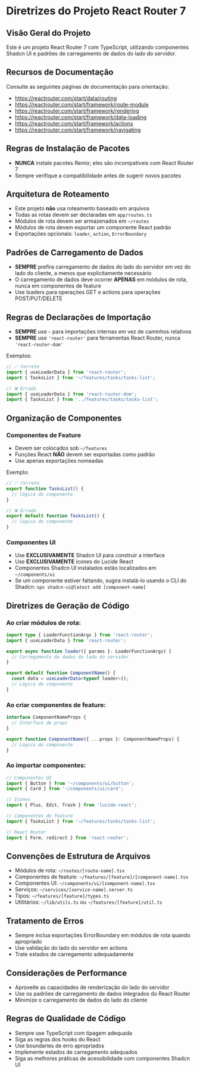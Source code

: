 # Diretrizes do Projeto React Router 7

## Visão Geral do Projeto
Este é um projeto React Router 7 com TypeScript, utilizando componentes Shadcn UI e padrões de carregamento de dados do lado do servidor.

## Recursos de Documentação
Consulte as seguintes páginas de documentação para orientação:
- https://reactrouter.com/start/data/routing
- https://reactrouter.com/start/framework/route-module
- https://reactrouter.com/start/framework/rendering
- https://reactrouter.com/start/framework/data-loading
- https://reactrouter.com/start/framework/actions
- https://reactrouter.com/start/framework/navigating

## Regras de Instalação de Pacotes
- **NUNCA** instale pacotes Remix; eles são incompatíveis com React Router 7
- Sempre verifique a compatibilidade antes de sugerir novos pacotes

## Arquitetura de Roteamento
- Este projeto **não** usa roteamento baseado em arquivos
- Todas as rotas devem ser declaradas em `app/routes.ts`
- Módulos de rota devem ser armazenados em `~/routes`
- Módulos de rota devem exportar um componente React padrão
- Exportações opcionais: `loader`, `action`, `ErrorBoundary`

## Padrões de Carregamento de Dados
- **SEMPRE** prefira carregamento de dados do lado do servidor em vez do lado do cliente, a menos que explicitamente necessário
- O carregamento de dados deve ocorrer **APENAS** em módulos de rota, nunca em componentes de feature
- Use loaders para operações GET e actions para operações POST/PUT/DELETE

## Regras de Declarações de Importação
- **SEMPRE** use `~` para importações internas em vez de caminhos relativos
- **SEMPRE** use `'react-router'` para ferramentas React Router, nunca `'react-router-dom'`

Exemplos:
```typescript
// ✅ Correto
import { useLoaderData } from 'react-router';
import { TasksList } from '~/features/tasks/tasks-list';

// ❌ Errado
import { useLoaderData } from 'react-router-dom';
import { TasksList } from '../features/tasks/tasks-list';
```

## Organização de Componentes

### Componentes de Feature
- Devem ser colocados sob `~/features`
- Funções React **NÃO** devem ser exportadas como padrão
- Use apenas exportações nomeadas

Exemplo:
```typescript
// ✅ Correto
export function TasksList() {
  // lógica do componente
}

// ❌ Errado
export default function TasksList() {
  // lógica do componente
}
```

### Componentes UI
- Use **EXCLUSIVAMENTE** Shadcn UI para construir a interface
- Use **EXCLUSIVAMENTE** ícones do Lucide React
- Componentes Shadcn UI instalados estão localizados em `~/components/ui`
- Se um componente estiver faltando, sugira instalá-lo usando o CLI do Shadcn: `npx shadcn-ui@latest add [component-name]`

## Diretrizes de Geração de Código

### Ao criar módulos de rota:
```typescript
import type { LoaderFunctionArgs } from 'react-router';
import { useLoaderData } from 'react-router';

export async function loader({ params }: LoaderFunctionArgs) {
  // Carregamento de dados do lado do servidor
}

export default function ComponentName() {
  const data = useLoaderData<typeof loader>();
  // Lógica do componente
}
```

### Ao criar componentes de feature:
```typescript
interface ComponentNameProps {
  // Interface de props
}

export function ComponentName({ ...props }: ComponentNameProps) {
  // Lógica do componente
}
```

### Ao importar componentes:
```typescript
// Componentes UI
import { Button } from '~/components/ui/button';
import { Card } from '~/components/ui/card';

// Ícones
import { Plus, Edit, Trash } from 'lucide-react';

// Componentes de feature
import { TasksList } from '~/features/tasks/tasks-list';

// React Router
import { Form, redirect } from 'react-router';
```

## Convenções de Estrutura de Arquivos
- Módulos de rota: `~/routes/[route-name].tsx`
- Componentes de feature: `~/features/[feature]/[component-name].tsx`
- Componentes UI: `~/components/ui/[component-name].tsx`
- Serviços: `~/services/[service-name].server.ts`
- Tipos: `~/features/[feature]/types.ts`
- Utilitários: `~/lib/utils.ts` ou `~/features/[feature]/util.ts`

## Tratamento de Erros
- Sempre inclua exportações ErrorBoundary em módulos de rota quando apropriado
- Use validação do lado do servidor em actions
- Trate estados de carregamento adequadamente

## Considerações de Performance
- Aproveite as capacidades de renderização do lado do servidor
- Use os padrões de carregamento de dados integrados do React Router
- Minimize o carregamento de dados do lado do cliente

## Regras de Qualidade de Código
- Sempre use TypeScript com tipagem adequada
- Siga as regras dos hooks do React
- Use boundaries de erro apropriados
- Implemente estados de carregamento adequados
- Siga as melhores práticas de acessibilidade com componentes Shadcn UI
